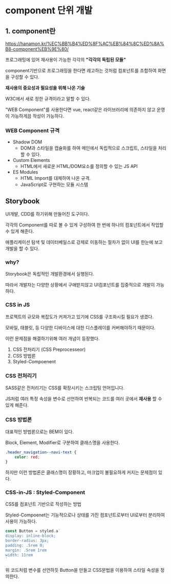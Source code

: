 # component 단위 개발

## 1. component란

https://hanamon.kr/%EC%BB%B4%ED%8F%AC%EB%84%8C%ED%8A%B8-component%EB%9E%80/

프로그래밍에 있어 재사용이 가능한 각각의 **"각각의 독립된 모듈"**

component기반으로 프로그래밍을 한다면 레고하는 것처럼 컴포넌트를 조합하여 화면을 구성할 수 있다.

**재사용의 중요성과 필요성을 위해 나온 기술**

W3C에서 새로 정한 규격이라고 말할 수 있다.

"WEB Component"를 사용한다면 vue, react같은 라이브러리에 의존하지 않고 운영이 가능하게끔 작성이 가능하다.



### WEB Component 규격

- Shadow DOM
  - DOM과 스타일을 캡슐화를 하여 메인에서 독립적으로 스크립트, 스타일을 처리할 수 있다.
- Custom Elements
  - HTML에서 새로운 HTML/DOM요소를 정의할 수 있는 JS API
- ES Modules
  - HTML Import를 대체하여 나온 규격.
  - JavaScript로 구현하는 모듈 시스템




## Storybook

UI개발, CDD를 하기위해 만들어진 도구이다.

각각의 Component를 따로 볼 수 있게 구성하여 한 번에 하나의 컴포넌트에서 작업할 수 있게 해준다.

애플리케이션 탐색 및 데이터베일스로 강제로 이동하는 절차가 없이 UI를 한눈에 보고 개발을 할 수 있다.

### why?

Storybook은 독립적인 개발환경에서 실행된다.

따라서 개발자는 다양한 상황에서 구애받지않고 UI컴포넌트를 집중적으로 개발이 가능하다.

### CSS in JS

프로젝트의 규모와 복잡도가 커져가고 있기에 CSS를 구조화시킬 필요가 생겼다.

모바일, 태블릿, 등 다양한 디바이스에 대한 디스플레이를 커버해야하기 때문이다.

이런 문제점을 해결하기위해 여러 개념이 등장했다.

1. CSS 전처리기 (CSS Preprocesseor)
2. CSS 방법론
3. Styled-Compoenent

### CSS 전처리기

SASS같은 전처리기는 CSS를 확장시키는 스크립팅 언어입니다.

JS처럼 여러 특정 속성을 변수로 선언하여 반복되는 코드를 여러 곳에서 **재사용** 할 수 있게 해준다.

### CSS 방법론

대표적인 방법론으로는 BEM이 있다.

Block, Element, Modifier로 구분하여 클래스명을 사용한다.

```css
.header_navigation--navi-text {
    color: red;
}
```

하지만 이런 방법론은 클래스명이 장황하고, 마크업이 불필요하게 커지는 문제점이 있다.

### CSS-in-JS : Styled-Component

CSS를 컴포넌트 기반으로 작성하는 방법

Styled-Compoenet는 기능적으로나 상태를 가진 컴포넌트로부터 UI로부터 분리하여 사용이 가능하다.

```js
const Button = styled.a`
display: inline-block;
border-radius: 3px;
padding: .5rem 0;
margin: .5rem 1rem
width: 11rem
`
```

위 코드처럼 변수를 선언하듯 Button을 만들고 CSS문법을 이용하여 스타일 속성을 정의한다.

